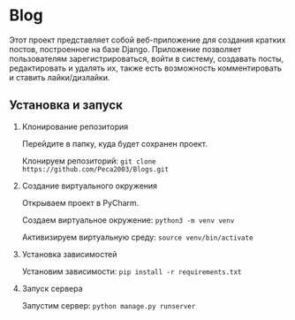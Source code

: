 # Blog

Этот проект представляет собой веб-приложение для создания кратких постов, построенное на базе Django. Приложение позволяет пользователям зарегистрироваться, войти в систему, создавать посты, редактировать и удалять их, также есть возможность комментировать и ставить лайки/дизлайки. 

## Установка и запуск

1. Клонирование репозитория

   Перейдите в папку, куда будет сохранен проект.
   
   Клонируем репозиторий:   `git clone https://github.com/Peca2003/Blogs.git`

2. Создание виртуального окружения

   Открываем проект в PyCharm.

   Создаем виртуальное окружение:   `python3 -m venv venv`

   Активизируем виртуальную среду:   `source venv/bin/activate`
   
3. Установка зависимостей

   Установим зависимости:   `pip install -r requirements.txt`
   
4. Запуск сервера

   Запустим сервер:   `python manage.py runserver`
